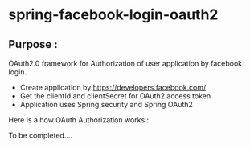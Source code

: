 # spring-facebook-login-oauth2

## Purpose : 
OAuth2.0 framework for Authorization of user application by facebook login.

- Create application by https://developers.facebook.com/
- Get the clientId and clientSecret for OAuth2 access token
- Application uses Spring security and Spring OAuth2

Here is a how OAuth Authorization works :

To be completed....

